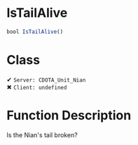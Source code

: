 # IsTailAlive
```js	
bool IsTailAlive()
```
# Class
✔ `Server: CDOTA_Unit_Nian`  
✖ `Client: undefined`  

# Function Description
Is the Nian's tail broken?
